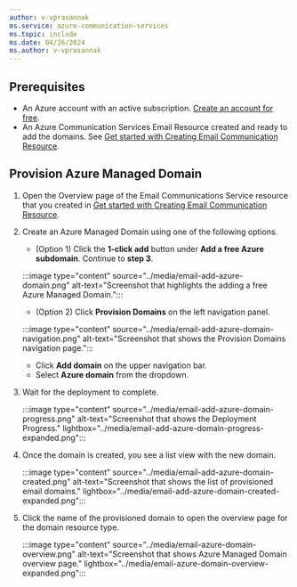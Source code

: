 ```yaml
---
author: v-vprasannak
ms.service: azure-communication-services
ms.topic: include
ms.date: 04/26/2024
ms.author: v-vprasannak
---
```

## Prerequisites

- An Azure account with an active subscription. [Create an account for free](https://azure.microsoft.com/free/dotnet/).
- An Azure Communication Services Email Resource created and ready to add the domains. See [Get started with Creating Email Communication Resource](../../../quickstarts/email/create-email-communication-resource.md).

## Provision Azure Managed Domain

1. Open the Overview page of the Email Communications Service resource that you created in [Get started with Creating Email Communication Resource](../../../quickstarts/email/create-email-communication-resource.md).
2. Create an Azure Managed Domain using one of the following options.
    - (Option 1) Click the **1-click add** button under **Add a free Azure subdomain**. Continue to **step 3**.
    
    :::image type="content" source="../media/email-add-azure-domain.png" alt-text="Screenshot that highlights the adding a free Azure Managed Domain.":::

    - (Option 2) Click **Provision Domains** on the left navigation panel.
    
    :::image type="content" source="../media/email-add-azure-domain-navigation.png" alt-text="Screenshot that shows the Provision Domains navigation page.":::

    - Click **Add domain** on the upper navigation bar.
    - Select **Azure domain** from the dropdown.
    
3. Wait for the deployment to complete.
 
    :::image type="content" source="../media/email-add-azure-domain-progress.png" alt-text="Screenshot that shows the Deployment Progress." lightbox="../media/email-add-azure-domain-progress-expanded.png":::

4. Once the domain is created, you see a list view with the new domain.

    :::image type="content" source="../media/email-add-azure-domain-created.png" alt-text="Screenshot that shows the list of provisioned email domains." lightbox="../media/email-add-azure-domain-created-expanded.png":::

5. Click the name of the provisioned domain to open the overview page for the domain resource type.

    :::image type="content" source="../media/email-azure-domain-overview.png"  alt-text="Screenshot that shows Azure Managed Domain overview page." lightbox="../media/email-azure-domain-overview-expanded.png":::
